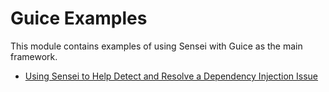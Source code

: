# Guice Examples

This module contains examples of using Sensei with Guice as the main framework.

- [Using Sensei to Help Detect and Resolve a Dependency Injection Issue](src/test/java/reporters)